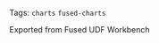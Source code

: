 <!--fused:tags-->
Tags: `charts` `fused-charts`

<!--fused:readme-->
Exported from Fused UDF Workbench

